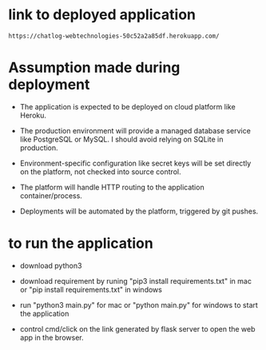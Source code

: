 # link to deployed application 
    https://chatlog-webtechnologies-50c52a2a85df.herokuapp.com/
# Assumption made during deployment

- The application is expected to be deployed on cloud platform like Heroku.

- The production environment will provide a managed database service like PostgreSQL or MySQL. I should avoid relying on SQLite in production.

- Environment-specific configuration like secret keys will be set directly on the platform, not checked into source control.

- The platform will handle HTTP routing to the application container/process.

- Deployments will be automated by the platform, triggered by git pushes.

# to run the application 

- download python3

- download requirement by runing "pip3 install requirements.txt" in mac or "pip install requirements.txt" in windows

- run "python3 main.py" for mac or "python main.py" for windows to start the application

- control cmd/click on the link generated by flask server to open the web app in the browser.
